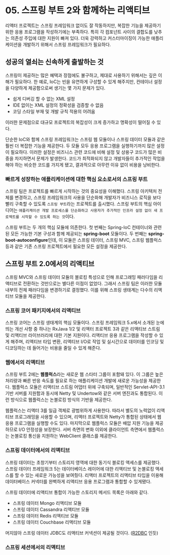 # 05. 스프링 부트 2와 함께하는 리액티브

리액터 프로젝트는 스프링 프레임워크 없이도 잘 작동하지만, 복잡한 기능을 제공하기 위한 응용 프로그램을 작성하기에는 부족하다. 특히 각 컴포넌트 사이의 결합도를 낮추는 의존성 주입에 대한 지원이 빠져 있다. 더욱 강력하고 커스터마이징이 가능한 애플리케이션을 개발하기 위해서 스프링 프레임워크가 필요하다.

## 성공의 열쇠는 신속하게 출발하는 것

스프링이 제공하는 많은 혜택과 장점에도 불구하고, 제대로 사용하기 위해서는 깊은 이해가 필요하다. 한 예로, IoC는 빈을 유연하게 구성할 수 있게 해주지만, 컨테이너 설정을 다양하게 제공함으로써 생기는 몇 가지 문제가 있다. 

* 쉽게 디버깅 할 수 없는 XML 설정
* IDE 없이는 XML 설정의 정확성을 검증할 수 없음
* 코딩 스타일 부재 및 개발 규칙 적용의 어려움

이러한 문제점으로 대규모 프로젝트의 복잡성이 크게 증가하고 명확성이 떨어질 수 있다.

단순한 IoC와 함께 스프링 프레임워크는 스프링 웹 모듈이나 스프링 데이터 모듈과 같은 훨씬 더 복잡한 기능을 제공한다. 두 모듈 모두 응용 프로그램을 실행하기까지 많은 설정이 필요하다. 이러한 설정은 비즈니스 관련 코드에 비해 설정 및 상용구 코드가 많은 비중을 차지하면서 문제가 발생한다. 코드가 최적화되지 않고 개발자들이 추가적인 작업을 해야 하는 비슷한 코드를 가지게 됐고, 결과적으로 아무런 이유 없이 비용을 낭비한다.

### 빠르게 성장하는 애플리케이션에 대한 핵심 요소로서의 스프링 부트

스프링 팀은 프로젝트를 빠르게 시작하는 것의 중요성을 이해했다. 스프링 아키텍처 전체를 변경하고, 스프링 프레임워크의 사용을 단순화해 개발자가 비즈니스 로직을 보다 빨리 구축할 수 있도록 `스프링 부트`라는 프로젝트를 출시했다. 스프링 부트의 핵심 아이디어는 `애플리케이션 개발 프로세스를 단순화하고 사용자가 추가적인 인프라 설정 없이 새 프로젝트를 시작할 수 있도록 하는 것`이다.

스프링 부트는 두 개의 핵심 모듈에 의존한다. 첫 번째는 Spring-IoC 컨테이너와 관련된 모든 가능한 기본 구성과 함께 제공되는 **spring-boot** 모듈이다. 두 번째는 **spring-boot-autoconfigure**인데, 이 모듈은 스프링 데이터, 스프링 MVC, 스프링 웹플럭스 등과 같은 기존 스프링 프로젝트에서 필요한 모든 설정을 제공한다.

## 스프링 부트 2.0에서의 리액티브

스프링 MVC와 스프링 데이터 모듈의 블로킹 특성으로 인해 프로그래밍 패러다임을 리액티브로 전환하는 것만으로는 별다른 이점이 없었다. 그래서 스프링 팀은 이러한 모듈 내부의 전체 패러다임을 변경하기로 결정했다. 이를 위해 스프링 생태계는 다수의 리액티브 모듈을 제공한다.

### 스프링 코어 패키지에서의 리액티브

스프링 코어는 스프링 생태계의 핵심 모듈이다. 스프링 프레임워크 5.x에서 소개된 눈에 띄는 개선 사항 중 하나는 RxJava 1/2 및 리액터 프로젝트 3과 같은 리액티브 스트림 및 리액티브 라이브러리에 대한 기본 지원이다. 리액티브 응용 프로그램을 작성할 수 있게 해주며, 리액티브 타입 변환, 리액티브 I/O로 작업 및 실시간으로 데이터를 인코딩 및 디코딩하는 데 들어가는 비용을 줄일 수 있게 해준다.

### 웹에서의 리액티브

스프링 부트 2에는 **웹플럭스**라는 새로운 웹 스타터 그룹이 포함돼 있다. 이 그룹은 높은 처리량과 빠른 반응 속도를 필요로 하는 애플리케이션 개발에 새로운 가능성을 제공한다. 웹플럭스 모듈은 리액티브 스트림 어댑터 위에 구축되며, 일반적인 Servlet-API-3.1 기반 서버를 지원함과 동시에 Netty 및 Undertow와 같은 서버 엔진과도 통합된다. 이런 방식으로 웹플럭스는 논블로킹 방식의 기반을 제공한다.

웹플럭스는 리액터 3를 일급 객체로 광범위하게 사용한다. 따라서 별도의 노력없이 리액티브 프로그래밍을 사용할 수 있으며, 리액터 프로젝트와 Netty가 통합된 상태에서 웹 응용 프로그램을 실행할 수도 있다. 마지막으로 웹플럭스 모듈은 배압 지원 기능을 제공하므로 I/O 안정성을 보장한다. 서버 측면의 변화 이외에 클라이언트 측면에서 웹플럭스는 논블로킹 통신을 지원하는 WebClient 클래스를 제공한다.

### 스프링 데이터에서의 리액티브

스프링 데이터는 초창기부터 스토리지 영역에 대한 동기식 블로킹 액세스를 제공했다. 스프링 데이터 프레임워크 5는 데이터베이스 레이어에 대한 리액티브 및 논블로킹 액세스를 할 수 있는 새로운 가능성을 보여줬다. 리액터 프로젝트의 리액티브 타입을 이용해 데이터베이스 커넥터를 완벽하게 리액티브 응용 프로그램과 통합할 수 있게됐다.

스프링 데이터에 리액티브 통합이 가능한 스토리지 메서드 목록은 아래와 같다.

* 스프링 데이터 Mongo 리액티브 모듈
* 스프링 데이터 Cassandra 리액티브 모듈
* 스프링 데이터 Redis 리액티브 모듈
* 스프링 데이터 Couchbase 리액티브 모듈

머지않아 스프링 데이터 JDBC도 리액티브 커넥션이 제공될 것이다. \([R2DBC](https://spring.io/projects/spring-data-r2dbc) 인듯\)

### 스프링 세션에서의 리액티브



